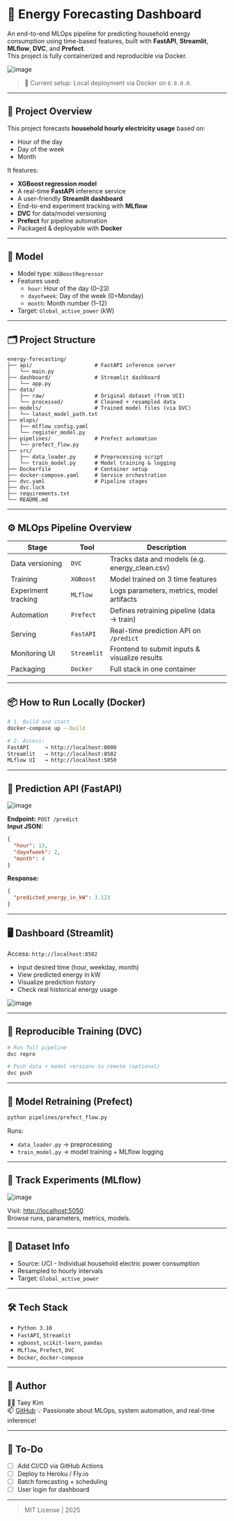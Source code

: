 # 🔋 Energy Forecasting Dashboard

An end-to-end MLOps pipeline for predicting household energy consumption using time-based features, built with **FastAPI**, **Streamlit**, **MLflow**, **DVC**, and **Prefect**.  
This project is fully containerized and reproducible via Docker.

![image](https://github.com/user-attachments/assets/716d1da6-d36b-48f6-967f-89fcdc56391a)

> 🚀 Current setup: Local deployment via Docker on `0.0.0.0`.

---

## 📌 Project Overview

This project forecasts **household hourly electricity usage** based on:
- Hour of the day
- Day of the week
- Month

It features:
- **XGBoost regression model**
- A real-time **FastAPI** inference service
- A user-friendly **Streamlit dashboard**
- End-to-end experiment tracking with **MLflow**
- **DVC** for data/model versioning
- **Prefect** for pipeline automation
- Packaged & deployable with **Docker**

---

## 🧠 Model

- Model type: `XGBoostRegressor`
- Features used:
  - `hour`: Hour of the day (0–23)
  - `dayofweek`: Day of the week (0=Monday)
  - `month`: Month number (1–12)
- Target: `Global_active_power` (kW)

---

## 🗂️ Project Structure

```
energy-forecasting/
├── api/                    # FastAPI inference server
│   └── main.py
├── dashboard/              # Streamlit dashboard
│   └── app.py
├── data/
│   ├── raw/                # Original dataset (from UCI)
│   └── processed/          # Cleaned + resampled data
├── models/                 # Trained model files (via DVC)
│   └── latest_model_path.txt
├── mlops/
│   ├── mlflow_config.yaml
│   └── register_model.py
├── pipelines/              # Prefect automation
│   └── prefect_flow.py
├── src/
│   ├── data_loader.py      # Preprocessing script
│   └── train_model.py      # Model training & logging
├── Dockerfile              # Container setup
├── docker-compose.yaml     # Service orchestration
├── dvc.yaml                # Pipeline stages
├── dvc.lock
├── requirements.txt
└── README.md
```

---

## ⚙️ MLOps Pipeline Overview

| Stage               | Tool         | Description                                      |
|---------------------|--------------|--------------------------------------------------|
| Data versioning     | `DVC`        | Tracks data and models (e.g. energy_clean.csv)  |
| Training            | `XGBoost`    | Model trained on 3 time features                |
| Experiment tracking | `MLflow`     | Logs parameters, metrics, model artifacts |
| Automation          | `Prefect`    | Defines retraining pipeline (data → train)      |
| Serving             | `FastAPI`    | Real-time prediction API on `/predict`          |
| Monitoring UI       | `Streamlit`  | Frontend to submit inputs & visualize results |
| Packaging           | `Docker`     | Full stack in one container                     |

---

## 📦 How to Run Locally (Docker)

```bash
# 1. Build and start
docker-compose up --build

# 2. Access:
FastAPI     → http://localhost:8000
Streamlit   → http://localhost:8502
MLflow UI   → http://localhost:5050
```

---

## 🚀 Prediction API (FastAPI)
![image](https://github.com/user-attachments/assets/5956dd43-8acb-4ee6-b432-220d179daf5a)

**Endpoint:** `POST /predict`  
**Input JSON:**

```json
{
  "hour": 13,
  "dayofweek": 2,
  "month": 4
}
```

**Response:**

```json
{
  "predicted_energy_in_kW": 3.123
}
```

---

## 🖥️ Dashboard (Streamlit)

Access: `http://localhost:8502`

- Input desired time (hour, weekday, month)
- View predicted energy in kW
- Visualize prediction history
- Check real historical energy usage

![image](https://github.com/user-attachments/assets/9545cfd4-e937-4288-97bd-cfb8590d6e07)

---

## 🔄 Reproducible Training (DVC)

```bash
# Run full pipeline
dvc repro

# Push data + model versions to remote (optional)
dvc push
```

---

## 🔁 Model Retraining (Prefect)

```bash
python pipelines/prefect_flow.py
```

Runs:
- `data_loader.py` → preprocessing
- `train_model.py` → model training + MLflow logging

---

## 🧪 Track Experiments (MLflow)
![image](https://github.com/user-attachments/assets/934038ae-f9d6-4fd1-9f6b-58d7542e7871)

Visit: [http://localhost:5050](http://localhost:5050)  
Browse runs, parameters, metrics, models.

---

## 📄 Dataset Info

- Source: UCI - Individual household electric power consumption
- Resampled to hourly intervals
- Target: `Global_active_power`

---

## 🛠️ Tech Stack

- `Python 3.10`
- `FastAPI`, `Streamlit`
- `xgboost`, `scikit-learn`, `pandas`
- `MLflow`, `Prefect`, `DVC`
- `Docker`, `docker-compose`

---

## 🧠 Author

👨‍💻 Taey Kim  
📫 [GitHub](https://github.com/PythonToGo)
💡 Passionate about MLOps, system automation, and real-time inference!

---

## 📌 To-Do

- [ ] Add CI/CD via GitHub Actions
- [ ] Deploy to Heroku / Fly.io
- [ ] Batch forecasting + scheduling
- [ ] User login for dashboard

---

> MIT License | 2025  
